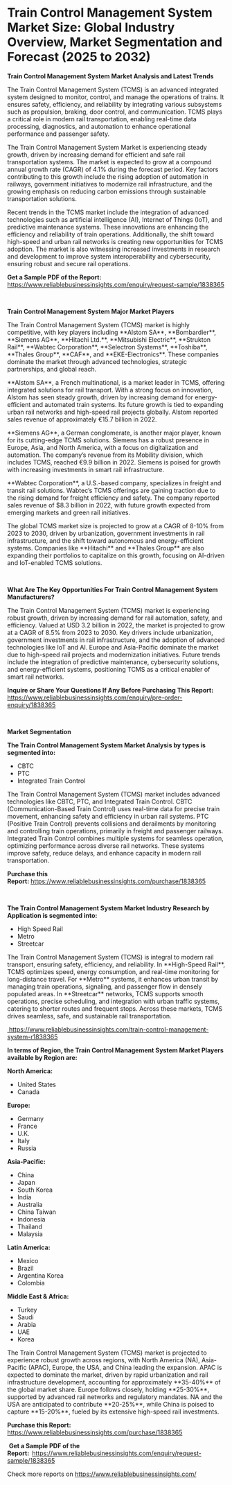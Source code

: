 <p><h1>Train Control Management System Market Size: Global Industry Overview, Market Segmentation and Forecast (2025 to 2032)</h1></p><p><strong>Train Control Management System Market Analysis and Latest Trends</strong></p>
<p><p>The Train Control Management System (TCMS) is an advanced integrated system designed to monitor, control, and manage the operations of trains. It ensures safety, efficiency, and reliability by integrating various subsystems such as propulsion, braking, door control, and communication. TCMS plays a critical role in modern rail transportation, enabling real-time data processing, diagnostics, and automation to enhance operational performance and passenger safety.</p><p>The Train Control Management System Market is experiencing steady growth, driven by increasing demand for efficient and safe rail transportation systems. The market is expected to grow at a compound annual growth rate (CAGR) of 4.1% during the forecast period. Key factors contributing to this growth include the rising adoption of automation in railways, government initiatives to modernize rail infrastructure, and the growing emphasis on reducing carbon emissions through sustainable transportation solutions.</p><p>Recent trends in the TCMS market include the integration of advanced technologies such as artificial intelligence (AI), Internet of Things (IoT), and predictive maintenance systems. These innovations are enhancing the efficiency and reliability of train operations. Additionally, the shift toward high-speed and urban rail networks is creating new opportunities for TCMS adoption. The market is also witnessing increased investments in research and development to improve system interoperability and cybersecurity, ensuring robust and secure rail operations.</p></p>
<p><strong>Get a Sample PDF of the Report:&nbsp;</strong> <a href="https://www.reliablebusinessinsights.com/enquiry/request-sample/1838365?utm_campaign=1106&utm_medium=2&utm_source=Github&utm_content=ia&utm_term=23012025&utm_id=train-control-management-system">https://www.reliablebusinessinsights.com/enquiry/request-sample/1838365</a></p>
<p>&nbsp;</p>
<p><strong>Train Control Management System Major Market Players</strong></p>
<p><p>The Train Control Management System (TCMS) market is highly competitive, with key players including **Alstom SA**, **Bombardier**, **Siemens AG**, **Hitachi Ltd.**, **Mitsubishi Electric**, **Strukton Rail**, **Wabtec Corporation**, **Selectron Systems**, **Toshiba**, **Thales Group**, **CAF**, and **EKE-Electronics**. These companies dominate the market through advanced technologies, strategic partnerships, and global reach.</p><p>**Alstom SA**, a French multinational, is a market leader in TCMS, offering integrated solutions for rail transport. With a strong focus on innovation, Alstom has seen steady growth, driven by increasing demand for energy-efficient and automated train systems. Its future growth is tied to expanding urban rail networks and high-speed rail projects globally. Alstom reported sales revenue of approximately €15.7 billion in 2022.</p><p>**Siemens AG**, a German conglomerate, is another major player, known for its cutting-edge TCMS solutions. Siemens has a robust presence in Europe, Asia, and North America, with a focus on digitalization and automation. The company’s revenue from its Mobility division, which includes TCMS, reached €9.9 billion in 2022. Siemens is poised for growth with increasing investments in smart rail infrastructure.</p><p>**Wabtec Corporation**, a U.S.-based company, specializes in freight and transit rail solutions. Wabtec’s TCMS offerings are gaining traction due to the rising demand for freight efficiency and safety. The company reported sales revenue of $8.3 billion in 2022, with future growth expected from emerging markets and green rail initiatives.</p><p>The global TCMS market size is projected to grow at a CAGR of 8-10% from 2023 to 2030, driven by urbanization, government investments in rail infrastructure, and the shift toward autonomous and energy-efficient systems. Companies like **Hitachi** and **Thales Group** are also expanding their portfolios to capitalize on this growth, focusing on AI-driven and IoT-enabled TCMS solutions.</p></p>
<p>&nbsp;</p>
<p><strong>What Are The Key Opportunities For Train Control Management System Manufacturers?</strong></p>
<p><p>The Train Control Management System (TCMS) market is experiencing robust growth, driven by increasing demand for rail automation, safety, and efficiency. Valued at USD 3.2 billion in 2022, the market is projected to grow at a CAGR of 8.5% from 2023 to 2030. Key drivers include urbanization, government investments in rail infrastructure, and the adoption of advanced technologies like IoT and AI. Europe and Asia-Pacific dominate the market due to high-speed rail projects and modernization initiatives. Future trends include the integration of predictive maintenance, cybersecurity solutions, and energy-efficient systems, positioning TCMS as a critical enabler of smart rail networks.</p></p>
<p><strong>Inquire or Share Your Questions If Any Before Purchasing This Report:</strong> <a href="https://www.reliablebusinessinsights.com/enquiry/pre-order-enquiry/1838365?utm_campaign=1106&utm_medium=2&utm_source=Github&utm_content=ia&utm_term=23012025&utm_id=train-control-management-system">https://www.reliablebusinessinsights.com/enquiry/pre-order-enquiry/1838365</a></p>
<p>&nbsp;</p>
<p><strong>Market Segmentation</strong></p>
<p><strong>The Train Control Management System Market Analysis by types is segmented into:</strong></p>
<p><ul><li>CBTC</li><li>PTC</li><li>Integrated Train Control</li></ul></p>
<p><p>The Train Control Management System (TCMS) market includes advanced technologies like CBTC, PTC, and Integrated Train Control. CBTC (Communication-Based Train Control) uses real-time data for precise train movement, enhancing safety and efficiency in urban rail systems. PTC (Positive Train Control) prevents collisions and derailments by monitoring and controlling train operations, primarily in freight and passenger railways. Integrated Train Control combines multiple systems for seamless operation, optimizing performance across diverse rail networks. These systems improve safety, reduce delays, and enhance capacity in modern rail transportation.</p></p>
<p><strong>Purchase this Report:&nbsp;</strong><a href="https://www.reliablebusinessinsights.com/purchase/1838365?utm_campaign=1106&utm_medium=2&utm_source=Github&utm_content=ia&utm_term=23012025&utm_id=train-control-management-system">https://www.reliablebusinessinsights.com/purchase/1838365</a></p>
<p>&nbsp;</p>
<p><strong>The Train Control Management System Market Industry Research by Application is segmented into:</strong></p>
<p><ul><li>High Speed Rail</li><li>Metro</li><li>Streetcar</li></ul></p>
<p><p>The Train Control Management System (TCMS) is integral to modern rail transport, ensuring safety, efficiency, and reliability. In **High-Speed Rail**, TCMS optimizes speed, energy consumption, and real-time monitoring for long-distance travel. For **Metro** systems, it enhances urban transit by managing train operations, signaling, and passenger flow in densely populated areas. In **Streetcar** networks, TCMS supports smooth operations, precise scheduling, and integration with urban traffic systems, catering to shorter routes and frequent stops. Across these markets, TCMS drives seamless, safe, and sustainable rail transportation.</p></p>
<p><a href="https://www.reliablebusinessinsights.com/train-control-management-system-r1838365?utm_campaign=1106&utm_medium=2&utm_source=Github&utm_content=ia&utm_term=23012025&utm_id=train-control-management-system">&nbsp;https://www.reliablebusinessinsights.com/train-control-management-system-r1838365</a></p>
<p><strong>In terms of Region, the Train Control Management System Market Players available by Region are:</strong></p>
<p>
    <p> <strong> North America: </strong>
        <ul>
            <li>United States</li>
            <li>Canada</li>
        </ul>
        </p> 
    <p> <strong> Europe: </strong>
        <ul>
            <li>Germany</li>
            <li>France</li>
            <li>U.K.</li>
            <li>Italy</li>
            <li>Russia</li>
        </ul>
        </p> 
    <p> <strong> Asia-Pacific: </strong>
        <ul>
            <li>China</li>
            <li>Japan</li>
            <li>South Korea</li>
            <li>India</li>
            <li>Australia</li>
            <li>China Taiwan</li>
            <li>Indonesia</li>
            <li>Thailand</li>
            <li>Malaysia</li>
        </ul>
        </p> 
    <p> <strong> Latin America: </strong>
        <ul>
            <li>Mexico</li>
            <li>Brazil</li>
            <li>Argentina Korea</li>
            <li>Colombia</li>
        </ul>
        </p> 
    <p> <strong> Middle East & Africa: </strong>
        <ul>
            <li>Turkey</li>
            <li>Saudi</li>
            <li>Arabia</li>
            <li>UAE</li>
            <li>Korea</li>
        </ul>
    </p>
    </p>
<p><p>The Train Control Management System (TCMS) market is projected to experience robust growth across regions, with North America (NA), Asia-Pacific (APAC), Europe, the USA, and China leading the expansion. APAC is expected to dominate the market, driven by rapid urbanization and rail infrastructure development, accounting for approximately **35-40%** of the global market share. Europe follows closely, holding **25-30%**, supported by advanced rail networks and regulatory mandates. NA and the USA are anticipated to contribute **20-25%**, while China is poised to capture **15-20%**, fueled by its extensive high-speed rail investments.</p></p>
<p><strong>Purchase this Report: </strong><a href="https://www.reliablebusinessinsights.com/purchase/1838365?utm_campaign=1106&utm_medium=2&utm_source=Github&utm_content=ia&utm_term=23012025&utm_id=train-control-management-system">https://www.reliablebusinessinsights.com/purchase/1838365</a></p>
<p>&nbsp;<strong>Get a Sample PDF of the Report:&nbsp;&nbsp;</strong><a href="https://www.reliablebusinessinsights.com/enquiry/request-sample/1838365?utm_campaign=1106&utm_medium=2&utm_source=Github&utm_content=ia&utm_term=23012025&utm_id=train-control-management-system">https://www.reliablebusinessinsights.com/enquiry/request-sample/1838365</a></p>
<p><strong></strong></p>
<p>Check more reports on <a href="https://www.reliablebusinessinsights.com/?utm_campaign=1106&utm_medium=2&utm_source=Github&utm_content=ia&utm_term=23012025&utm_id=train-control-management-system">https://www.reliablebusinessinsights.com/</a></p>
